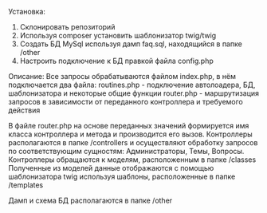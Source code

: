 Установка:
1. Склонировать репозиторий
2. Используя composer установить шаблонизатор twig/twig
3. Создать БД MySql используя дамп faq.sql, находящийся в папке /other
4. Настроить подключение к БД правкой файла config.php

Описание:
Все запросы обрабатываются файлом index.php, в нём подключается два файла:
routines.php - подключение автолоадера, БД, шаблонизатора и некоторые общие функции
router.php - маршрутизация запросов в зависимости от переданного контроллера и требуемого действия

В файле router.php на основе переданных значений формируется имя класса контроллера и метода и производится его вызов.
Контроллеры располагаются в папке /controllers и осуществляют обработку запросов по соответствующим сущностям: Администраторы, Темы, Вопросы.
Контроллеры обращаются к моделям, расположенным в папке /classes
Полученные из моделей данные отображаются с помощью шаблонизатора twig используя шаблоны, расположенные в папке /templates

Дамп и схема БД располагаются в папке /other
